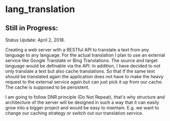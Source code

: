 # lang_translation

## Still in Progress:
Status Update: April 2, 2018.

Creating a web server with a RESTful API to translate a text from any language to any language. For the actual translation I plan to use an external service like Google Translate or Bing Translations. The source and target language would be definable via the API. In addition, I have decided to not only translate a text but also cache translations. So that if the same text should be translated again the application does not have to make the heavy request to the external service again but can just pick it up from our cache. The cache is supposed to be persistent.

I am going to follow DNR principle (Do Not Repeat), that's why  structure and architecture of the server will be designed in such a way that it can easily grow into a bigger project and would be easy to maintain. E.g. we want to change our caching strategy or switch out our translation service.
